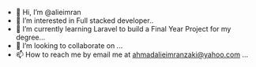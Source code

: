 - 👋 Hi, I’m @alieimran
- 👀 I’m interested in Full stacked developer..
- 🌱 I’m currently learning Laravel to build a Final Year Project for my degree...
- 💞️ I’m looking to collaborate on ...
- 📫 How to reach me by email me at ahmadalieimranzaki@yahoo.com ...

<!---
alieimran/alieimran is a ✨ special ✨ repository because its `README.md` (this file) appears on your GitHub profile.
You can click the Preview link to take a look at your changes.
--->
